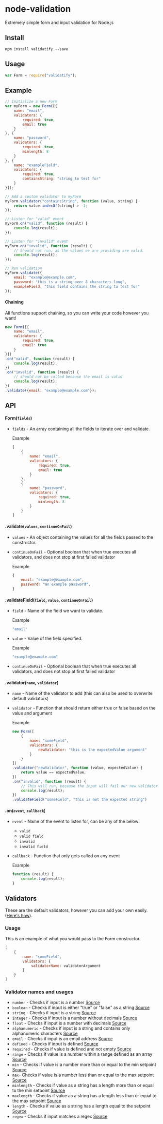 # node-validation

Extremely simple form and input validation for Node.js

## Install
```
npm install validatify --save
```

## Usage
```javascript
var Form = require("validatify");
```

## Example
```javascript
// Initialize a new Form
var myForm = new Form([{
    name: "email",
    validators: {
        required: true,
        email: true
    }
}, {
    name: "password",
    validators: {
        required: true,
        minlength: 8
    }
}, {
    name: "exampleField",
    validators: {
        required: true,
        containsString: "string to test for"
    }
}]);

// Add a custom validator to myForm
myForm.validator("containsString", function (value, string) {
    return value.indexOf(string) > -1;
});

// Listen for "valid" event
myForm.on("valid", function (result) {
    console.log(result);
});

// Listen for "invalid" event
myForm.on("invalid", function (result) {
    // Should not run, as the values we are providing are valid.
    console.log(result);
});

// Run validation
myForm.validate({
    email: "example@example.com",
    password: "this is a string over 8 characters long",
    exampleField: "this field contains the string to test for"
});
```

#### Chaining
All functions support chaining, so you can write your code however you want!
```javascript
new Form([{
    name: "email",
    validators: {
        required: true,
        email: true
    }
}])
.on("valid", function (result) {
    console.log(result);
})
.on("invalid", function (result) {
    // should not be called because the email is valid
    console.log(result);
})
.validate({email: "example@example.com"});
```

## API
#### Form(`fields`)
* `fields` - An array containing all the fields to iterate over and validate.

    Example

    ```javascript
    [
      	{
            name: "email",
            validators: {
                required: true,
                email: true
            }
      	},
      	{
            name: "password",
            validators: {
                required: true,
                minlength: 8
            }
      	}
    ]
    ```

#### .validate(`values`, `continueOnFail`)
* `values` - An object containing the values for all the fields passed to the constructor.
* `continueOnFail` - Optional boolean that when true executes all validators, and does not stop at first failed validator

    Example

    ```javascript
    {
        email: "example@example.com",
        password: "an example password",
    }
    ```

#### .validateField(`field`, `value`, `continueOnFail`)
* `field` - Name of the field we want to validate.

    Example

    ```javascript
    "email"
    ```
* `value` - Value of the field specified.

    Example

    ```javascript
    "example@example.com"
    ```
* `continueOnFail` - Optional boolean that when true executes all validators, and does not stop at first failed validator

#### .validator(`name`, `validator`)
* `name` - Name of the validator to add (this can also be used to overwrite default validators)
* `validator` - Function that should return either true or false based on the value and argument

    Example

    ```javascript
    new Form([
        {
            name: "someField",
            validators: {
                newValidator: "this is the expectedValue argument"
            }
        }
    ])
    .validator("newValidator", function (value, expectedValue) {
        return value == expectedValue;
    })
    .on("invalid", function (result) {
        // This will run, because the input will fail our new validator's check.
        console.log(result);
    })
    .validateField("someField", "this is not the expected string")
    ```

#### .on(`event`, `callback`)
* `event` - Name of the event to listen for, can be any of the below:

    * `valid`
    * `valid field`
    * `invalid`
    * `invalid field`

* `callback` - Function that only gets called on any event

    Example

    ```javascript
    function (result) {
        console.log(result);
    }
    ```

## Validators
These are the default validators, however you can add your own easily. ([Here's how](#someTitle)).

### Usage
This is an example of what you would pass to the Form constructor.

```javascript
[
    {
        name: "someField",
        validators: {
            validatorName: validatorArgument
        }
    }
]
```

### Validator names and usages
* `number` - Checks if input is a number [Source](https://github.com/alexrsagen/node-validatify/blob/master/src/validators.js#L3-L10)
* `boolean` - Checks if input is either "true" or "false" as a string [Source](https://github.com/alexrsagen/node-validatify/blob/master/src/validators.js#L12-L19)
* `string` - Checks if input is a string [Source](https://github.com/alexrsagen/node-validatify/blob/master/src/validators.js#L21-L28)
* `integer` - Checks if input is a number without decimals [Source](https://github.com/alexrsagen/node-validatify/blob/master/src/validators.js#L30-L37)
* `float` - Checks if input is a number with decimals [Source](https://github.com/alexrsagen/node-validatify/blob/master/src/validators.js#L39-L46)
* `alphanumeric` - Checks if input is a string and contains only alphanumeric characters [Source](https://github.com/alexrsagen/node-validatify/blob/master/src/validators.js#L48-L55)
* `email` - Checks if input is an email address [Source](https://github.com/alexrsagen/node-validatify/blob/master/src/validators.js#L58-L70)
* `defined` - Checks if input is defined [Source](https://github.com/alexrsagen/node-validatify/blob/master/src/validators.js#L72-L79)
* `required` - Checks if value is defined and not empty [Source](https://github.com/alexrsagen/node-validatify/blob/master/src/validators.js#L81-L88)
* `range` - Checks if value is a number within a range defined as an array [Source](https://github.com/alexrsagen/node-validatify/blob/master/src/validators.js#L90-L100)
* `min` - Checks if value is a number more than or equal to the min setpoint [Source](https://github.com/alexrsagen/node-validatify/blob/master/src/validators.js#L102-L110)
* `max`- Checks if value is a number less than or equal to the max setpoint [Source](https://github.com/alexrsagen/node-validatify/blob/master/src/validators.js#L112-L120)
* `minlength` - Checks if value as a string has a length more than or equal to the min setpoint [Source](https://github.com/alexrsagen/node-validatify/blob/master/src/validators.js#L122-L131)
* `maxlength` - Checks if value as a string has a length less than or equal to the max setpoint [Source](https://github.com/alexrsagen/node-validatify/blob/master/src/validators.js#L133-L142)
* `length` - Checks if value as a string has a length equal to the setpoint [Source](https://github.com/alexrsagen/node-validatify/blob/master/src/validators.js#L144-L152)
* `regex` - Checks if input matches a regex [Source](https://github.com/alexrsagen/node-validatify/blob/master/src/validators.js#L154-L162)
